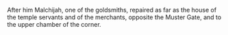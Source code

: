 After him Malchijah, one of the goldsmiths, repaired as far as the house of the temple servants and of the merchants, opposite the Muster Gate, and to the upper chamber of the corner.
